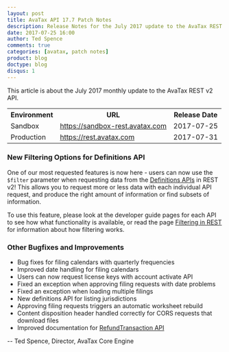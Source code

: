 ```yaml
---
layout: post
title: AvaTax API 17.7 Patch Notes
description: Release Notes for the July 2017 update to the AvaTax REST v2 API
date: 2017-07-25 16:00
author: Ted Spence
comments: true
categories: [avatax, patch notes]
product: blog
doctype: blog
disqus: 1
---
```


This article is about the July 2017 monthly update to the AvaTax REST v2 API.

<div class="mobile-table">
    <table class="styled-table">
        <tr>
            <th>Environment</th>
            <th>URL</th>
            <th>Release Date</th>
        </tr>
        <tr>
            <td>Sandbox</td>
            <td><a href="https://sandbox-rest.avatax.com">https://sandbox-rest.avatax.com</a></td>
            <td>2017-07-25</td>
        </tr>
        <tr>
            <td>Production</td>
            <td><a href="https://rest.avatax.com">https://rest.avatax.com</a></td>
            <td>2017-07-31</td>
        </tr>
    </table>
</div>

<h3>New Filtering Options for Definitions API</h3>

One of our most requested features is now here - users can now use the `$filter` parameter when requesting data from the [Definitions APIs](https://developer.avalara.com/api-reference/avatax/rest/v2/methods/Definitions/) in REST v2!  This allows you to request more or less data with each individual API request, and produce the right amount of information or find subsets of information.

To use this feature, please look at the developer guide pages for each API to see how what functionality is available, or read the page [Filtering in REST](https://developer.avalara.com/avatax/filtering-in-rest) for information about how filtering works.

<h3>Other Bugfixes and Improvements</h3>

<ul class="normal">
    <li>Bug fixes for filing calendars with quarterly frequencies</li>
    <li>Improved date handling for filing calendars</li>
    <li>Users can now request license keys with account activate API</li>
    <li>Fixed an exception when approving filing requests with date problems</li>
    <li>Fixed an exception when loading multiple filings</li>
    <li>New definitions API for listing jurisdictions</li>
    <li>Approving filing requests triggers an automatic worksheet rebuild</li>
    <li>Content disposition header handled correctly for CORS requests that download files</li>
    <li>Improved documentation for <a href="https://developer.avalara.com/api-reference/avatax/rest/v2/methods/Transactions/RefundTransaction/">RefundTransaction API</a></li>
</ul>

-- Ted Spence, Director, AvaTax Core Engine
